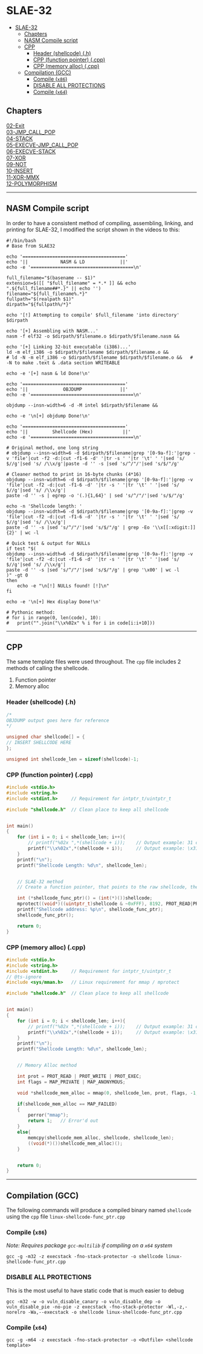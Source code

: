 # SLAE-32

<!-- @import "[TOC]" {cmd="toc" depthFrom=1 depthTo=6 orderedList=false} -->

<!-- code_chunk_output -->

- [SLAE-32](#slae-32)
  - [Chapters](#chapters)
  - [NASM Compile script](#nasm-compile-script)
  - [CPP](#cpp)
    - [Header (shellcode) (.h)](#header-shellcode-h)
    - [CPP (function pointer) (.cpp)](#cpp-function-pointer-cpp)
    - [CPP (memory alloc) (.cpp)](#cpp-memory-alloc-cpp)
  - [Compilation (GCC)](#compilation-gcc)
    - [Compile (`x86`)](#compile-x86)
    - [DISABLE ALL PROTECTIONS](#disable-all-protections)
    - [Compile (`x64`)](#compile-x64)

<!-- /code_chunk_output -->


## Chapters
[02-Exit](./02-EXIT/README.md)  
[03-JMP_CALL_POP](./03-JMP_CALL_POP/README.md)  
[04-STACK](./04-STACK/README.md)  
[05-EXECVE-JMP_CALL_POP](./05-EXECVE-JMP_CALL_POP/README.md)  
[06-EXECVE-STACK](./06-EXECVE-STACK/README.md)  
[07-XOR](./07-XOR/README.md)  
[09-NOT](./09-NOT/README.md)  
[10-INSERT](./10-INSERT/README.md)  
[11-XOR-MMX](./11-XOR-MMX/README.md)  
[12-POLYMORPHISM](./12-POLYMORPHISM/README.md)  

---

## NASM Compile script
In order to have a consistent method of compiling, assembling, linking, and printing for SLAE-32, I modified the script shown in the videos to this:  
```shell
#!/bin/bash
# Base from SLAE32

echo '======================================'
echo '||            NASM & LD             ||'
echo -e '======================================\n'

full_filename="$(basename -- $1)"
extension=$([[ "$full_filename" = *.* ]] && echo ".${full_filename##*.}" || echo '')
filename="${full_filename%.*}"
fullpath="$(realpath $1)"
dirpath="${fullpath%/*}"

echo '[!] Attempting to compile' $full_filename 'into directory' $dirpath

echo '[+] Assembling with NASM...'
nasm -f elf32 -o $dirpath/$filename.o $dirpath/$filename.nasm &&

echo '[+] Linking 32-bit executable (i386)...'
ld -m elf_i386 -o $dirpath/$filename $dirpath/$filename.o &&
# ld -N -m elf_i386 -o $dirpath/$filename $dirpath/$filename.o &&   # -N to make .text & .data section WRITEABLE

echo -e '[+] nasm & ld Done!\n'

echo '======================================'
echo '||             OBJDUMP              ||'
echo -e '======================================\n'

objdump --insn-width=6 -d -M intel $dirpath/$filename &&

echo -e '\n[+] objdump Done!\n'

echo '======================================'
echo '||         Shellcode (Hex)           ||'
echo -e '======================================\n'

# Original method, one long string
# objdump --insn-width=6 -d $dirpath/$filename|grep '[0-9a-f]:'|grep -v 'file'|cut -f2 -d:|cut -f1-6 -d' '|tr -s ' '|tr '\t' ' '|sed 's/ $//g'|sed 's/ /\\x/g'|paste -d '' -s |sed 's/^/"/'|sed 's/$/"/g'

# Cleaner method to print in 16-byte chunks (4*16)
objdump --insn-width=6 -d $dirpath/$filename|grep '[0-9a-f]:'|grep -v 'file'|cut -f2 -d:|cut -f1-6 -d' '|tr -s ' '|tr '\t' ' '|sed 's/ $//g'|sed 's/ /\\x/g'|
paste -d '' -s | egrep -o '(.){1,64}' | sed 's/^/"/'|sed 's/$/"/g'

echo -n 'Shellcode length: '
objdump --insn-width=6 -d $dirpath/$filename|grep '[0-9a-f]:'|grep -v 'file'|cut -f2 -d:|cut -f1-6 -d' '|tr -s ' '|tr '\t' ' '|sed 's/ $//g'|sed 's/ /\\x/g'|
paste -d '' -s |sed 's/^/"/'|sed 's/$/"/g' | grep -Eo '\\x[[:xdigit:]]{2}' | wc -l

# Quick test & output for NULLs
if test "$(
objdump --insn-width=6 -d $dirpath/$filename|grep '[0-9a-f]:'|grep -v 'file'|cut -f2 -d:|cut -f1-6 -d' '|tr -s ' '|tr '\t' ' '|sed 's/ $//g'|sed 's/ /\\x/g'|
paste -d '' -s |sed 's/^/"/'|sed 's/$/"/g' | grep '\x00' | wc -l
)" -gt 0
then
    echo -e "\n[!] NULLs found! [!]\n"
fi

echo -e '\n[+] Hex display Done!\n'

# Pythonic method:
# for i in range(0, len(code), 10): 
#   print("".join("\\x%02x" % i for i in code[i:i+10]))
```

---

## CPP 
The same template files were used throughout.  The `cpp` file includes 2 methods of calling the shellcode.  
1) Function pointer  
2) Memory alloc  

### Header (shellcode) (.h)
```cpp
/*
OBJDUMP output goes here for reference
*/

unsigned char shellcode[] = {
// INSERT SHELLCODE HERE
};

unsigned int shellcode_len = sizeof(shellcode)-1;
```

### CPP (function pointer) (.cpp)
```cpp
#include <stdio.h>
#include <string.h>
#include <stdint.h>		// Requirement for intptr_t/uintptr_t

#include "shellcode.h"  // Clean place to keep all shellcode


int main()
{
	for (int i = 0; i < shellcode_len; i++){
		// printf("%02x ",*(shellcode + i));	// Output example: 31 c0 50 68
		printf("\\x%02x",*(shellcode + i));		// Output example: \x31\xc0\x50\x68
	}
	printf("\n");
	printf("Shellcode Length: %d\n", shellcode_len);


	// SLAE-32 method
	// Create a function pointer, that points to the raw shellcode, then call the shellcode pointer

	int (*shellcode_func_ptr)() = (int(*)())shellcode;
	mprotect((void*)((uintptr_t)shellcode & ~0xFFF), 8192, PROT_READ|PROT_WRITE|PROT_EXEC);	// Required to add this to make the PAGE the shellcode is in, executable
	printf("Shellcode address: %p\n", shellcode_func_ptr);
	shellcode_func_ptr();

	return 0;
}
```

### CPP (memory alloc) (.cpp)
```cpp
#include <stdio.h>
#include <string.h>
#include <stdint.h>		// Requirement for intptr_t/uintptr_t
// @ts-ignore
#include <sys/mman.h>	// Linux requirement for mmap / mprotect

#include "shellcode.h"  // Clean place to keep all shellcode


int main()
{
	for (int i = 0; i < shellcode_len; i++){
		// printf("%02x ",*(shellcode + i));	// Output example: 31 c0 50 68
		printf("\\x%02x",*(shellcode + i));		// Output example: \x31\xc0\x50\x68
	}
	printf("\n");
	printf("Shellcode Length: %d\n", shellcode_len);


	// Memory Alloc method

	int prot = PROT_READ | PROT_WRITE | PROT_EXEC;
	int flags = MAP_PRIVATE | MAP_ANONYMOUS;

	void *shellcode_mem_alloc = mmap(0, shellcode_len, prot, flags, -1, 0);

	if(shellcode_mem_alloc == MAP_FAILED)
	{
		perror("mmap");
		return 1;	// Error'd out
	}
	else{
		memcpy(shellcode_mem_alloc, shellcode, shellcode_len);
		((void(*)())shellcode_mem_alloc)();
	}


	return 0;
}
```

---


## Compilation (GCC)  
The following commands will produce a compiled binary named `shellcode` using the `cpp` file `linux-shellcode-func_ptr.cpp`

### Compile (`x86`)  
_Note: Requires package `gcc-multilib` if compiling on a `x64` system_
```shell
gcc -g -m32 -z execstack -fno-stack-protector -o shellcode linux-shellcode-func_ptr.cpp
```

### DISABLE ALL PROTECTIONS  
This is the most useful to have static code that is much easier to debug
```shell
gcc -m32 -w -o vuln_disable_canary -o vuln_disable_dep -o vuln_disable_pie -no-pie -z execstack -fno-stack-protector -Wl,-z,-norelro -Wa,--execstack -o shellcode linux-shellcode-func_ptr.cpp
```

### Compile (`x64`)  
```shell
gcc -g -m64 -z execstack -fno-stack-protector -o <Outfile> <shellcode template>
```
